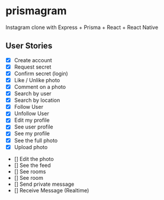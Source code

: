 # prismagram
Instagram clone with Express + Prisma + React + React Native


## User Stories

- [x] Create account
- [x] Request secret
- [x] Confirm secret (login)
- [x] Like / Unlike photo
- [x] Comment on a photo
- [x] Search by user
- [x] Search by location
- [x] Follow User
- [x] Unfollow User
- [x] Edit my profile
- [x] See user profile
- [x] See my profile
- [x] See the full photo
- [x] Upload photo
- [] Edit the photo
- [] See the feed
- [] See rooms
- [] See room
- [] Send private message
- [] Receive Message (Realtime)